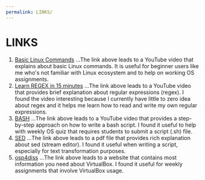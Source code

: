 ```yaml
---
permalink: LINKS/
---
```


# LINKS
1. [Basic Linux Commands](https://youtu.be/wBp0Rb-ZJak)
...The link above leads to a YouTube video that explains about basic Linux commands. It is useful for beginner users like me who's not familiar with Linux ecosystem and to help on working OS assignments.
2. [Learn REGEX in 15 minutes](https://youtu.be/bgBWp9EIlMM)
...The link above leads to a YouTube video that provides brief explanation about regular expressions (regex). I found the video interesting because I currently have little to zero idea about regex and it helps me learn how to read and write my own regular expressions.
3. [BASH](https://youtu.be/F-gskSl4pwQ)
...The link above leads to a YouTube video that provides a step-by-step approach on how to write a bash script. I found it useful to help with weekly OS quiz that requires students to submit a script (.sh) file.
4. [SED](https://www.gnu.org/software/sed/manual/sed.pdf)
...The link above leads to a pdf file that provides rich explanation about sed (stream editor). I found it useful when writing a script, especially for text transformation purposes.
5. [osp4diss](https://osp4diss.vlsm.org/)
...The link above leads to a website that contains most information you need about VirtualBox. I found it useful for weekly assignments that involve VirtualBox usage.
